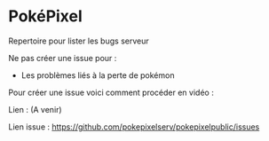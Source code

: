# PokéPixel
Repertoire pour lister les bugs serveur

Ne pas créer une issue pour : 
- Les problèmes liés à la perte de pokémon

Pour créer une issue voici comment procéder en vidéo : 

Lien : (A venir)

Lien issue : https://github.com/pokepixelserv/pokepixelpublic/issues

